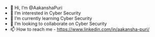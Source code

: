 - 👋 Hi, I’m @AakanshaPuri
- 👀 I’m interested in Cyber Security
- 🌱 I’m currently learning Cyber Security
- 💞️ I’m looking to collaborate on Cyber Security
- 📫 How to reach me - https://www.linkedin.com/in/aakansha-puri/

<!---
AakanshaPuri/AakanshaPuri is a ✨ special ✨ repository because its `README.md` (this file) appears on your GitHub profile.
You can click the Preview link to take a look at your changes.
--->
